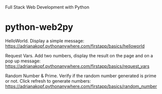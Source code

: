 Full Stack Web Development with Python
# python-web2py

HelloWorld.
Display a simple message: https://adrianakopf.pythonanywhere.com/firstapp/basics/helloworld

Request Vars. Add two numbers, display the result on the page and on a pop up message: 
https://adrianakopf.pythonanywhere.com/firstapp/basics/request_vars

Random Number & Prime.
Verify if the random number generated is prime or not. Click refresh to generate numbers: 
https://adrianakopf.pythonanywhere.com/firstapp/basics/random_number

